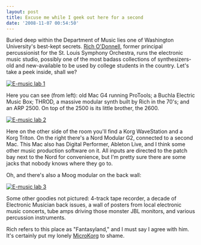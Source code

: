 ```yaml
---
layout: post
title: Excuse me while I geek out here for a second
date: '2008-11-07 00:54:50'
---
```



Buried deep within the Department of Music lies one of Washington University's best-kept secrets. [Rich O'Donnell](http://richodonnell.com/about/), former principal percussionist for the St. Louis Symphony Orchestra, runs the electronic music studio, possibly one of the most badass collections of synthesizers-old and new-available to be used by college students in the country. Let's take a peek inside, shall we?

[![](http://res.cloudinary.com/meshulam/image/upload/v1437619505/elab1sm1_atw1yh.jpg "E-music lab 1")](http://img208.imageshack.us/img208/2173/elab1tz4.jpg) [](http://img208.imageshack.us/img208/2173/elab1tz4.jpg)

Here you can see (from left): old Mac G4 running ProTools; a Buchla Electric Music Box; THROD, a massive modular synth built by Rich in the 70's; and an ARP 2500. On top of the 2500 is its little brother, the 2600.

[![](http://res.cloudinary.com/meshulam/image/upload/v1437619504/elab2sm_rqgi35.jpg "E-music lab 2")](http://img117.imageshack.us/img117/3537/elab2zl1.jpg)

Here on the other side of the room you'll find a Korg WaveStation and a Korg Triton. On the right there's a Nord Modular G2, connected to a second Mac. This Mac also has Digital Performer, Ableton Live, and I think some other music production software on it. All inputs are directed to the patch bay next to the Nord for convenience, but I'm pretty sure there are some jacks that nobody knows where they go to.

Oh, and there's also a Moog modular on the back wall:

[![](http://res.cloudinary.com/meshulam/image/upload/v1437619504/elab3sm_e2givs.jpg "E-music lab 3")](http://img440.imageshack.us/img440/9805/elab3oz5.jpg)

Some other goodies not pictured: 4-track tape recorder, a decade of Electronic Musician back issues, a wall of posters from local electronic music concerts, tube amps driving those monster JBL monitors, and various percussion instruments.

Rich refers to this place as "Fantasyland," and I must say I agree with him. It's certainly put my lonely [MicroKorg](http://www.korg.com/gear/info.asp?A_PROD_NO=microKORG) to shame.


